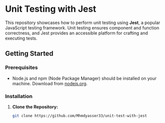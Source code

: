 # Unit Testing with Jest

This repository showcases how to perform unit testing using **Jest**, a popular JavaScript testing framework. Unit testing ensures component and function correctness, and Jest provides an accessible platform for crafting and executing tests.

## Getting Started

### Prerequisites

- Node.js and npm (Node Package Manager) should be installed on your machine. Download from [nodejs.org](https://nodejs.org/).

### Installation

1. **Clone the Repository:**
   ```bash
   git clone https://github.com/Mhmdyasser33/unit-test-with-jest
